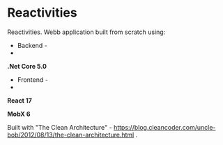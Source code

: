 # Reactivities

Reactivities. Webb application built from scratch using:

* Backend -
* 
 **.Net Core 5.0**
 
* Frontend -
* 
 **React 17**
 
 **MobX 6**

Built with "The Clean Architecture" - https://blog.cleancoder.com/uncle-bob/2012/08/13/the-clean-architecture.html .




